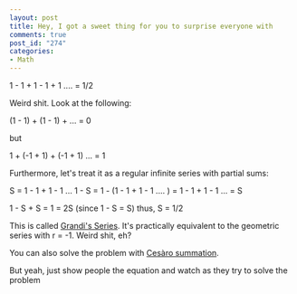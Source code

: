 ```yaml
--- 
layout: post
title: Hey, I got a sweet thing for you to surprise everyone with
comments: true
post_id: "274"
categories:
- Math
---
```

1 - 1 + 1 - 1 + 1 .... = 1/2

Weird shit.  Look at the following:

(1 - 1) + (1 - 1) + ... = 0

but

1 + (-1 + 1) + (-1 + 1) ... = 1

Furthermore, let's treat it as a regular infinite series with partial sums:

S = 1 - 1 + 1 - 1 ...
1 - S = 1 - (1 - 1 + 1 - 1 .... ) = 1 - 1 + 1 - 1 ... = S

1 - S + S = 1 = 2S (since 1 - S = S)
thus, S = 1/2

This is called <a href="http://en.wikipedia.org/wiki/Grandi%27s_series">Grandi's Series</a>.  It's practically equivalent to the geometric series with r = -1.  Weird shit, eh?

You can also solve the problem with <a href="http://en.wikipedia.org/wiki/Ces%C3%A0ro_summation">Cesàro summation</a>.

But yeah, just show people the equation and watch as they try to solve the problem
